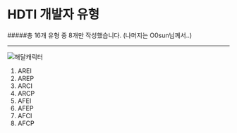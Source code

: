 HDTI 개발자 유형
==
#####총 16개 유형 중 8개만 작성했습니다. (나머지는 O0sun님께서..)
***
![해달캐릭터](./imges/해달캐릭터.png)
1. AREI
2. AREP
3. ARCI
4. ARCP
5. AFEI
6. AFEP
7. AFCI
8. AFCP
